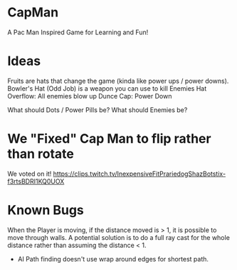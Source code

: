 # CapMan
A Pac Man Inspired Game for Learning and Fun!


# Ideas

Fruits are hats that change the game (kinda like power ups / power downs).
Bowler's Hat (Odd Job) is a weapon you can use to kill Enemies
Hat Overflow: All enemies blow up
Dunce Cap: Power Down


What should Dots / Power Pills be?
What should Enemies be?

# We "Fixed" Cap Man to flip rather than rotate

We voted on it! https://clips.twitch.tv/InexpensiveFitPrariedogShazBotstix-f3rtsBDRI1KQ0UOX

# Known Bugs

When the Player is moving, if the distance moved is > 1, it is possible to move
through walls. A potential solution is to do a full ray cast for the whole
distance rather than assuming the distance < 1.

* AI Path finding doesn't use wrap around edges for shortest path.